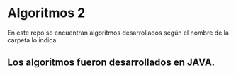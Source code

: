 # Algoritmos 2 

En este repo se encuentran algoritmos desarrollados según el nombre de la carpeta lo indica.

## Los algoritmos fueron desarrollados en JAVA.